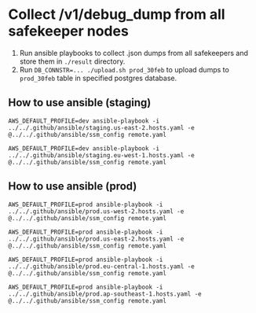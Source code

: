 # Collect /v1/debug_dump from all safekeeper nodes

1. Run ansible playbooks to collect .json dumps from all safekeepers and store them in `./result` directory.
2. Run `DB_CONNSTR=... ./upload.sh prod_30feb` to upload dumps to `prod_30feb` table in specified postgres database.

## How to use ansible (staging)

```
AWS_DEFAULT_PROFILE=dev ansible-playbook -i ../../.github/ansible/staging.us-east-2.hosts.yaml -e @../../.github/ansible/ssm_config remote.yaml

AWS_DEFAULT_PROFILE=dev ansible-playbook -i ../../.github/ansible/staging.eu-west-1.hosts.yaml -e @../../.github/ansible/ssm_config remote.yaml
```

## How to use ansible (prod)

```
AWS_DEFAULT_PROFILE=prod ansible-playbook -i ../../.github/ansible/prod.us-west-2.hosts.yaml -e @../../.github/ansible/ssm_config remote.yaml

AWS_DEFAULT_PROFILE=prod ansible-playbook -i ../../.github/ansible/prod.us-east-2.hosts.yaml -e @../../.github/ansible/ssm_config remote.yaml

AWS_DEFAULT_PROFILE=prod ansible-playbook -i ../../.github/ansible/prod.eu-central-1.hosts.yaml -e @../../.github/ansible/ssm_config remote.yaml

AWS_DEFAULT_PROFILE=prod ansible-playbook -i ../../.github/ansible/prod.ap-southeast-1.hosts.yaml -e @../../.github/ansible/ssm_config remote.yaml
```

